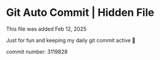 # Git Auto Commit | Hidden File

This file was added Feb 12, 2025

Just for fun and keeping my daily git commit active 🤪

commit number: 3119828
